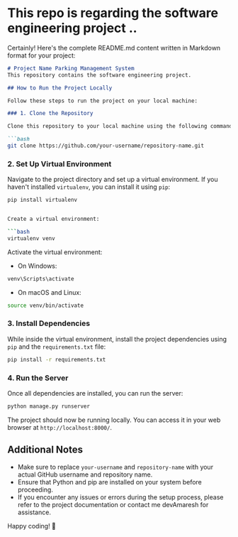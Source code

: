 # This repo is regarding the software engineering project ..

Certainly! Here's the complete README.md content written in Markdown format for your project:

```markdown
# Project Name Parking Management System
This repository contains the software engineering project.

## How to Run the Project Locally

Follow these steps to run the project on your local machine:

### 1. Clone the Repository

Clone this repository to your local machine using the following command:

```bash
git clone https://github.com/your-username/repository-name.git
```

### 2. Set Up Virtual Environment

Navigate to the project directory and set up a virtual environment. If you haven't installed `virtualenv`, you can install it using `pip`:

```bash
pip install virtualenv


Create a virtual environment:

```bash
virtualenv venv
```

Activate the virtual environment:

- On Windows:
```bash
venv\Scripts\activate
```

- On macOS and Linux:
```bash
source venv/bin/activate
```

### 3. Install Dependencies

While inside the virtual environment, install the project dependencies using `pip` and the `requirements.txt` file:

```bash
pip install -r requirements.txt
```

### 4. Run the Server

Once all dependencies are installed, you can run the server:

```bash
python manage.py runserver
```

The project should now be running locally. You can access it in your web browser at `http://localhost:8000/`.

## Additional Notes

- Make sure to replace `your-username` and `repository-name` with your actual GitHub username and repository name.
- Ensure that Python and pip are installed on your system before proceeding.
- If you encounter any issues or errors during the setup process, please refer to the project documentation or contact me devAmaresh for assistance.

Happy coding! 🚀
